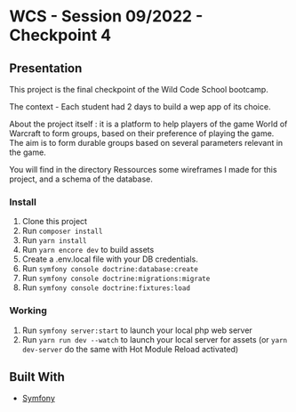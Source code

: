 # WCS - Session 09/2022 - Checkpoint 4

## Presentation

This project is the final checkpoint of the Wild Code School bootcamp. 

The context - Each student had 2 days to build a wep app of its choice.

About the project itself : it is a platform to help players of the game World of Warcraft to form groups, 
based on their preference of playing the game. The aim is to form durable groups based on several parameters relevant in the game.

You will find in the directory Ressources some wireframes I made for this project, and a schema of the database.
### Install

1. Clone this project
2. Run `composer install`
3. Run `yarn install`
4. Run `yarn encore dev` to build assets
5. Create a .env.local file with your DB credentials.
6. Run `symfony console doctrine:database:create`
7. Run `symfony console doctrine:migrations:migrate`
8. Run `symfony console doctrine:fixtures:load`

### Working

1. Run `symfony server:start` to launch your local php web server
2. Run `yarn run dev --watch` to launch your local server for assets (or `yarn dev-server` do the same with Hot Module Reload activated)



## Built With

* [Symfony](https://github.com/symfony/symfony)


